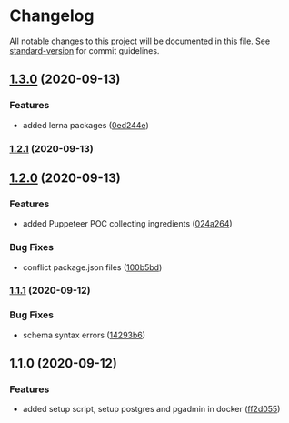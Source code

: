 # Changelog

All notable changes to this project will be documented in this file. See [standard-version](https://github.com/conventional-changelog/standard-version) for commit guidelines.

## [1.3.0](https://github.com/Lilmortal/foodbudget/compare/v1.2.1...v1.3.0) (2020-09-13)


### Features

* added lerna packages ([0ed244e](https://github.com/Lilmortal/foodbudget/commit/0ed244e3e7f0687755d9c2964f16a5ce12672871))

### [1.2.1](https://github.com/Lilmortal/foodbudget/compare/v1.2.0...v1.2.1) (2020-09-13)

## [1.2.0](https://github.com/Lilmortal/foodbudget/compare/v1.1.1...v1.2.0) (2020-09-13)


### Features

* added Puppeteer POC collecting ingredients ([024a264](https://github.com/Lilmortal/foodbudget/commit/024a2640c893f418dda8161a6799187e07aab0d2))


### Bug Fixes

* conflict package.json files ([100b5bd](https://github.com/Lilmortal/foodbudget/commit/100b5bdb91f5c4f86bfde220b0069d61531388f0))

### [1.1.1](https://github.com/Lilmortal/foodbudget/compare/v1.1.0...v1.1.1) (2020-09-12)


### Bug Fixes

* schema syntax errors ([14293b6](https://github.com/Lilmortal/foodbudget/commit/14293b66f1f65d6b5fb10cc23d74cfbee118c4de))

## 1.1.0 (2020-09-12)


### Features

* added setup script, setup postgres and pgadmin in docker ([ff2d055](https://github.com/Lilmortal/foodbudget/commit/ff2d0556f1d78cb8c994861c3b94d936ca3410da))
